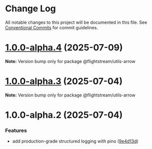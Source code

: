 # Change Log

All notable changes to this project will be documented in this file.
See [Conventional Commits](https://conventionalcommits.org) for commit guidelines.

# [1.0.0-alpha.4](https://github.com/ggauravr/flightstream/compare/@flightstream/utils-arrow@1.0.0-alpha.3...@flightstream/utils-arrow@1.0.0-alpha.4) (2025-07-09)

**Note:** Version bump only for package @flightstream/utils-arrow





# [1.0.0-alpha.3](https://github.com/ggauravr/flightstream/compare/@flightstream/utils-arrow@1.0.0-alpha.2...@flightstream/utils-arrow@1.0.0-alpha.3) (2025-07-04)

**Note:** Version bump only for package @flightstream/utils-arrow





# 1.0.0-alpha.2 (2025-07-04)


### Features

* add production-grade structured logging with pino ([9e4d13d](https://github.com/ggauravr/flightstream/commit/9e4d13dbf2c2c319b4fcaed4cb5aa251b4b7d7bb))
